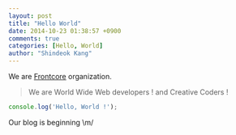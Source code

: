 ```yaml
---
layout: post
title: "Hello World"
date: 2014-10-23 01:38:57 +0900
comments: true
categories: [Hello, World]
author: "Shindeok Kang"
---
```


We are [Frontcore](http://front-core.org) organization.

<!-- more -->

>We are World Wide Web developers !
and Creative Coders !

```js 
console.log('Hello, World !');
```

Our blog is beginning \m/